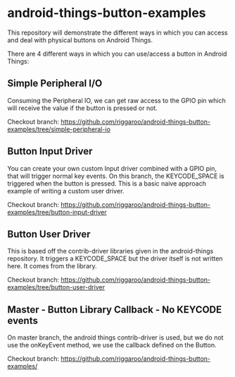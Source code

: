 # android-things-button-examples
This repository will demonstrate the different ways in which you can access and deal with physical buttons on Android Things. 

There are 4 different ways in which you can use/access a button in Android Things:

## Simple Peripheral I/O
Consuming the Peripheral IO, we can get raw access to the GPIO pin which will receive the value 
if the button is pressed or not.


Checkout branch: https://github.com/riggaroo/android-things-button-examples/tree/simple-peripheral-io


## Button Input Driver
You can create your own custom Input driver combined with a GPIO pin, that will trigger normal key events.
On this branch, the KEYCODE_SPACE is triggered when the button is pressed.
This is a basic naive approach example of writing a custom user driver.


Checkout branch: https://github.com/riggaroo/android-things-button-examples/tree/button-input-driver

## Button User Driver
This is based off the contrib-driver libraries given in the android-things repository. 
It triggers a KEYCODE_SPACE but the driver itself is not written here. It comes from the library.


Checkout branch: https://github.com/riggaroo/android-things-button-examples/tree/button-user-driver

## Master - Button Library Callback - No KEYCODE events
On master branch, the android things contrib-driver is used, but we do not use the onKeyEvent method, 
we use the callback defined on the Button.

Checkout branch: https://github.com/riggaroo/android-things-button-examples/